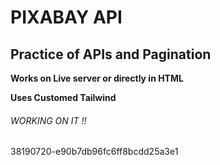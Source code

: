 # PIXABAY API

## Practice of APIs and Pagination

__Works on Live server or directly in HTML__ <br/>

__Uses Customed Tailwind__ <br/>


###### WORKING ON IT !!























































38190720-e90b7db96fc6ff8bcdd25a3e1